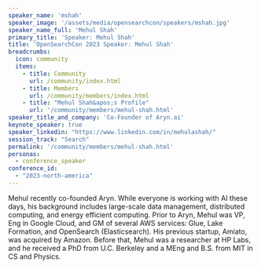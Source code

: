 ```yaml
---
speaker_name: 'mshah'
speaker_image: '/assets/media/opensearchcon/speakers/mshah.jpg'
speaker_name_full: 'Mehul Shah'
primary_title: 'Speaker: Mehul Shah'
title: 'OpenSearchCon 2023 Speaker: Mehul Shah'
breadcrumbs:
  icon: community
  items:
    - title: Community
      url: /community/index.html
    - title: Members
      url: /community/members/index.html
    - title: "Mehul Shah&apos;s Profile"
      url: '/community/members/mehul-shah.html'
speaker_title_and_company: 'Co-Founder of Aryn.ai'
keynote_speaker: true
speaker_linkedin: "https://www.linkedin.com/in/mehulashah/"
session_track: "Search"
permalink: '/community/members/mehul-shah.html'
personas:
  - conference_speaker
conference_id:
  - "2023-north-america"
---
```


Mehul recently co-founded Aryn. While everyone is working with AI these days, his background includes large-scale data management, distributed computing, and energy efficient computing. Prior to Aryn, Mehul was VP, Eng in Google Cloud, and GM of several AWS services: Glue, Lake Formation, and OpenSearch (Elasticsearch). His previous startup, Amiato, was acquired by Amazon. Before that, Mehul was a researcher at HP Labs, and he received a PhD from U.C. Berkeley and a MEng and B.S. from MIT in CS and Physics.

